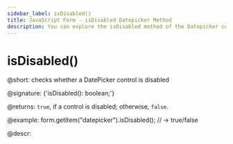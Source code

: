 ```yaml
---
sidebar_label: isDisabled()
title: JavaScript Form - isDisabled Datepicker Method 
description: You can explore the isDisabled method of the Datepicker control of Form in the documentation of the DHTMLX JavaScript UI library. Browse developer guides and API reference, try out code examples and live demos, and download a free 30-day evaluation version of DHTMLX Suite 7.
---
```


# isDisabled()

@short: checks whether a DatePicker control is disabled

@signature: {'isDisabled(): boolean;'}

@returns:
`true`, if a control is disabled; otherwise, `false`.

@example:
form.getItem("datepicker").isDisabled(); 
// -> true/false

@descr:

